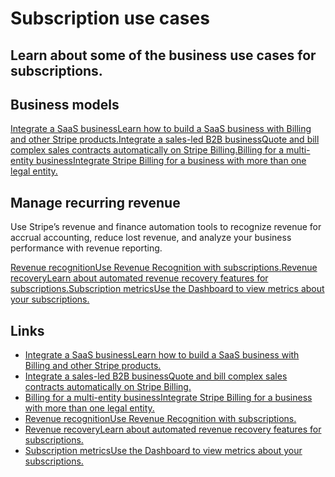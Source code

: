# Subscription use cases

## Learn about some of the business use cases for subscriptions.

## Business models

[Integrate a SaaS businessLearn how to build a SaaS business with Billing and
other Stripe products.](https://docs.stripe.com/saas)[Integrate a sales-led B2B
businessQuote and bill complex sales contracts automatically on Stripe
Billing.](https://docs.stripe.com/billing/subscriptions/sales-led-billing)[Billing
for a multi-entity businessIntegrate Stripe Billing for a business with more
than one legal entity.](https://docs.stripe.com/billing/multi-entity-business)
## Manage recurring revenue

Use Stripe’s revenue and finance automation tools to recognize revenue for
accrual accounting, reduce lost revenue, and analyze your business performance
with revenue reporting.

[Revenue recognitionUse Revenue Recognition with
subscriptions.](https://docs.stripe.com/revenue-recognition/methodology/subscriptions-and-invoicing)[Revenue
recoveryLearn about automated revenue recovery features for
subscriptions.](https://docs.stripe.com/billing/revenue-recovery)[Subscription
metricsUse the Dashboard to view metrics about your
subscriptions.](https://docs.stripe.com/billing/subscriptions/analytics)

## Links

- [Integrate a SaaS businessLearn how to build a SaaS business with Billing and
other Stripe products.](https://docs.stripe.com/saas)
- [Integrate a sales-led B2B businessQuote and bill complex sales contracts
automatically on Stripe
Billing.](https://docs.stripe.com/billing/subscriptions/sales-led-billing)
- [Billing for a multi-entity businessIntegrate Stripe Billing for a business
with more than one legal
entity.](https://docs.stripe.com/billing/multi-entity-business)
- [Revenue recognitionUse Revenue Recognition with
subscriptions.](https://docs.stripe.com/revenue-recognition/methodology/subscriptions-and-invoicing)
- [Revenue recoveryLearn about automated revenue recovery features for
subscriptions.](https://docs.stripe.com/billing/revenue-recovery)
- [Subscription metricsUse the Dashboard to view metrics about your
subscriptions.](https://docs.stripe.com/billing/subscriptions/analytics)
